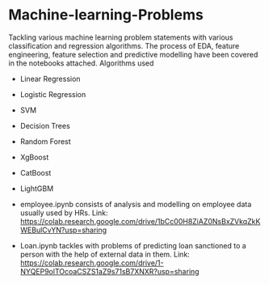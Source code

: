 # Machine-learning-Problems
Tackling various machine learning problem statements with various classification and regression algorithms. The process of EDA, feature engineering, feature selection and predictive modelling have been covered in the notebooks attached. Algorithms used

  - Linear Regression
  - Logistic Regression
  - SVM
  - Decision Trees
  - Random Forest
  - XgBoost
  - CatBoost
  - LightGBM

- employee.ipynb consists of analysis and modelling on employee data usually used by HRs. Link: https://colab.research.google.com/drive/1bCc00H8ZiAZ0NsBxZVkqZkKWEBulCvYN?usp=sharing
- Loan.ipynb tackles with problems of predicting loan sanctioned to a person with the help of external data in them. Link: https://colab.research.google.com/drive/1-NYQEP9olTOcoaCSZS1aZ9s71sB7XNXR?usp=sharing


